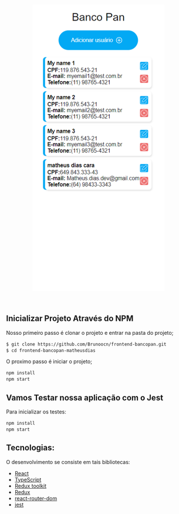 <p align="center">
  <img alt="Banco Pan" src="frontend-bancopan-matheusdias/src/assets/Images/pan.png" width="360px">
</p>

<br>

## Inicializar Projeto Através do NPM


Nosso primeiro passo é clonar o projeto e entrar na pasta do projeto;

```bash
$ git clone https://github.com/Brunoocn/frontend-bancopan.git
$ cd frontend-bancopan-matheusdias
```

O proximo passo é iniciar o projeto;

```bash
npm install
npm start
```

## Vamos Testar nossa aplicação com o Jest

Para inicializar os testes:

```bash
npm install
npm start
```

## Tecnologias: 

O desenvolvimento se consiste em tais bibliotecas:

- [React](https://reactjs.org)
- [TypeScript](https://www.typescriptlang.org/)
- [Redux toolkit](https://redux-toolkit.js.org/)
- [Redux](https://redux.js.org/)
- [react-router-dom](https://www.npmjs.com/package/react-router-dom)
- [jest](https://jestjs.io/pt-BR/)
